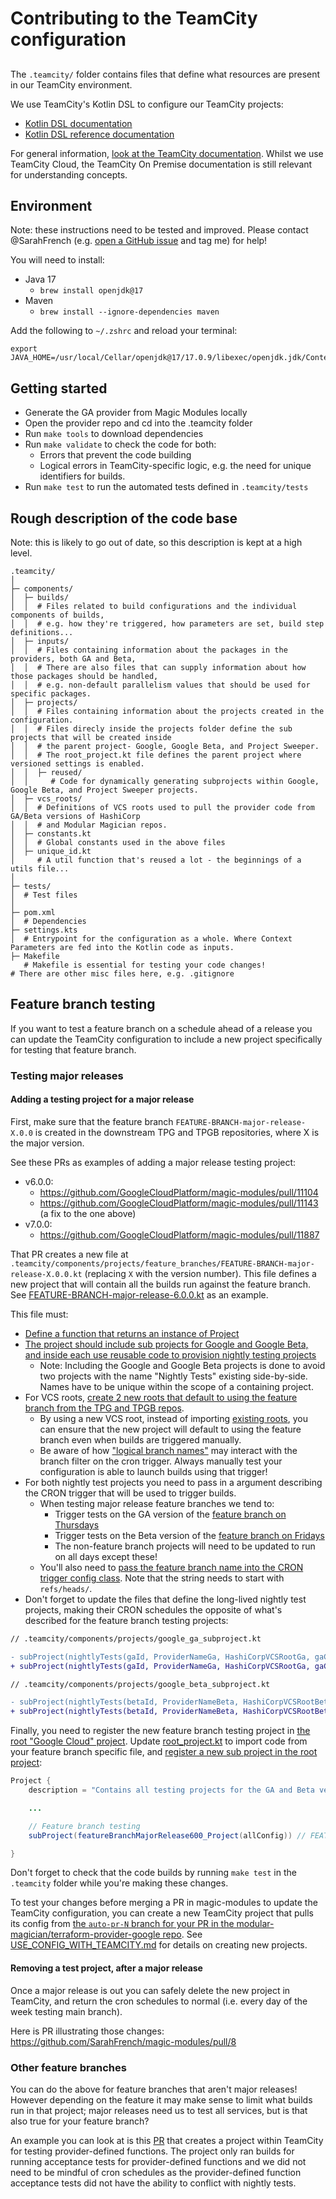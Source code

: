 # Contributing to the TeamCity configuration

##

The `.teamcity/` folder contains files that define what resources are present in our TeamCity environment.

We use TeamCity's Kotlin DSL to configure our TeamCity projects:
* [Kotlin DSL documentation](https://www.jetbrains.com/help/teamcity/kotlin-dsl.html)
* [Kotlin DSL reference documentation](https://teamcity.jetbrains.com/app/dsl-documentation/index.html)

For general information, [look at the TeamCity documentation](https://www.jetbrains.com/help/teamcity/teamcity-documentation.html). Whilst we use TeamCity Cloud, the TeamCity On Premise documentation is still relevant for understanding concepts.

## Environment

Note: these instructions need to be tested and improved. Please contact @SarahFrench (e.g. [open a GitHub issue](https://github.com/hashicorp/terraform-provider-google/issues/new?assignees=&labels=technical-debt&projects=&template=11_developer_productivity.md) and tag me) for help!

You will need to install:
* Java 17
    * `brew install openjdk@17`
* Maven
    * `brew install --ignore-dependencies maven`

Add the following to `~/.zshrc` and reload your terminal:

```
export JAVA_HOME=/usr/local/Cellar/openjdk@17/17.0.9/libexec/openjdk.jdk/Contents/Home
```


## Getting started

* Generate the GA provider from Magic Modules locally
* Open the provider repo and cd into the .teamcity folder
* Run `make tools` to download dependencies
* Run `make validate` to check the code for both:
    * Errors that prevent the code building
    * Logical errors in TeamCity-specific logic, e.g. the need for unique identifiers for builds.
* Run `make test` to run the automated tests defined in `.teamcity/tests`

## Rough description of the code base

Note: this is likely to go out of date, so this description is kept at a high level.

```
.teamcity/
│
├─ components/
│  ├─ builds/
│  │  # Files related to build configurations and the individual components of builds,
│  │  # e.g. how they're triggered, how parameters are set, build step definitions...
│  ├─ inputs/
│  │  # Files containing information about the packages in the providers, both GA and Beta,
│  │  # There are also files that can supply information about how those packages should be handled, 
│  │  # e.g. non-default parallelism values that should be used for specific packages.
│  ├─ projects/
│  │  # Files containing information about the projects created in the configuration.
│  │  # Files direcly inside the projects folder define the sub projects that will be created inside
│  │  # the parent project- Google, Google Beta, and Project Sweeper.
│  │  # The root_project.kt file defines the parent project where versioned settings is enabled.
│  │  ├─ reused/
│  │     # Code for dynamically generating subprojects within Google, Google Beta, and Project Sweeper projects.
│  ├─ vcs_roots/
│  │  # Definitions of VCS roots used to pull the provider code from GA/Beta versions of HashiCorp
│  │  # and Modular Magician repos.
│  ├─ constants.kt
│  │  # Global constants used in the above files
│  ├─ unique_id.kt
│     # A util function that's reused a lot - the beginnings of a utils file...
│
├─ tests/
│  # Test files
│
├─ pom.xml
│  # Dependencies
├─ settings.kts
│  # Entrypoint for the configuration as a whole. Where Context Parameters are fed into the Kotlin code as inputs.
├─ Makefile
   # Makefile is essential for testing your code changes!
# There are other misc files here, e.g. .gitignore
```

## Feature branch testing

If you want to test a feature branch on a schedule ahead of a release you can update the TeamCity configuration to include a new project specifically for testing that feature branch.

### Testing major releases

#### Adding a testing project for a major release

First, make sure that the feature branch `FEATURE-BRANCH-major-release-X.0.0` is created in the downstream TPG and TPGB repositories, where X is the major version.

See these PRs as examples of adding a major release testing project:
- v6.0.0:
    - https://github.com/GoogleCloudPlatform/magic-modules/pull/11104
    - https://github.com/GoogleCloudPlatform/magic-modules/pull/11143 (a fix to the one above)
- v7.0.0:
    - https://github.com/GoogleCloudPlatform/magic-modules/pull/11887

That PR creates a new file at `.teamcity/components/projects/feature_branches/FEATURE-BRANCH-major-release-X.0.0.kt` (replacing `X` with the version number). This file defines a new project that will contain all the builds run against the feature branch. See [FEATURE-BRANCH-major-release-6.0.0.kt](https://github.com/GoogleCloudPlatform/magic-modules/blob/main/mmv1/third_party/terraform/.teamcity/components/projects/feature_branches/FEATURE-BRANCH-major-release-6.0.0.kt) as an example.

This file must:

* [Define a function that returns an instance of Project](https://github.com/GoogleCloudPlatform/magic-modules/blob/30ab2a2eea61cc34f439ddfe7cf840abf746ab1f/mmv1/third_party/terraform/.teamcity/components/projects/feature_branches/FEATURE-BRANCH-major-release-6.0.0.kt#L50)
* [The project should include sub projects for Google and Google Beta, and inside each use reusable code to provision nightly testing projects](https://github.com/GoogleCloudPlatform/magic-modules/blob/main/mmv1/third_party/terraform/.teamcity/components/projects/feature_branches/FEATURE-BRANCH-major-release-6.0.0.kt#L59-L97)
    * Note: Including the Google and Google Beta projects is done to avoid two projects with the name "Nightly Tests" existing side-by-side. Names have to be unique within the scope of a containing project.
* For VCS roots, [create 2 new roots that default to using the feature branch from the TPG and TPGB repos](https://github.com/GoogleCloudPlatform/magic-modules/blob/main/mmv1/third_party/terraform/.teamcity/components/projects/feature_branches/FEATURE-BRANCH-major-release-6.0.0.kt#L22-L38).
   * By using a new VCS root, instead of importing [existing roots](https://github.com/GoogleCloudPlatform/magic-modules/blob/main/mmv1/third_party/terraform/.teamcity/components/vcs_roots/vcs_roots.kt#L14-L32), you can ensure that the new project will default to using the feature branch even when builds are triggered manually.
   * Be aware of how ["logical branch names"](https://www.jetbrains.com/help/teamcity/working-with-feature-branches.html#Logical+Branch+Name) may interact with the branch filter on the cron trigger. Always manually test your configuration is able to launch builds using that trigger!
* For both nightly test projects you need to pass in a argument describing the CRON trigger that will be used to trigger builds.
    * When testing major release feature branches we tend to:
        * Trigger tests on the GA version of the [feature branch on Thursdays](https://github.com/GoogleCloudPlatform/magic-modules/blob/30ab2a2eea61cc34f439ddfe7cf840abf746ab1f/mmv1/third_party/terraform/.teamcity/components/projects/feature_branches/FEATURE-BRANCH-major-release-6.0.0.kt#L72)
        * Trigger tests on the Beta version of the [feature branch on Fridays](https://github.com/GoogleCloudPlatform/magic-modules/blob/30ab2a2eea61cc34f439ddfe7cf840abf746ab1f/mmv1/third_party/terraform/.teamcity/components/projects/feature_branches/FEATURE-BRANCH-major-release-6.0.0.kt#L92)
        * The non-feature branch projects will need to be updated to run on all days except these!
    * You'll also need to [pass the feature branch name into the CRON trigger config class](https://github.com/GoogleCloudPlatform/magic-modules/blob/2778e6b73d802c6709d10d56fc3b8a3891168e6e/mmv1/third_party/terraform/.teamcity/components/projects/feature_branches/FEATURE-BRANCH-major-release-6.0.0.kt#L71). Note that the string needs to start with `refs/heads/`.
* Don't forget to update the files that define the long-lived nightly test projects, making their CRON schedules the opposite of what's described for the feature branch testing projects:


```diff
// .teamcity/components/projects/google_ga_subproject.kt

- subProject(nightlyTests(gaId, ProviderNameGa, HashiCorpVCSRootGa, gaConfig))
+ subProject(nightlyTests(gaId, ProviderNameGa, HashiCorpVCSRootGa, gaConfig, NightlyTriggerConfiguration(daysOfWeek="1-4,6-7"))) // All nights except Thursday (5) for GA; feature branch testing happens on Thursdays and TeamCity numbers days Sun=1...Sat=7

// .teamcity/components/projects/google_beta_subproject.kt

- subProject(nightlyTests(betaId, ProviderNameBeta, HashiCorpVCSRootBeta, betaConfig))
+ subProject(nightlyTests(betaId, ProviderNameBeta, HashiCorpVCSRootBeta, betaConfig, NightlyTriggerConfiguration(daysOfWeek="1-5,7"))) // All nights except Friday (6) for Beta; feature branch testing happens on Fridays and TeamCity numbers days Sun=1...Sat=7
```

Finally, you need to register the new feature branch testing project in [the root "Google Cloud" project](https://hashicorp.teamcity.com/project/TerraformProviders_GoogleCloud). Update [root_project.kt](https://github.com/GoogleCloudPlatform/magic-modules/blob/main/mmv1/third_party/terraform/.teamcity/components/projects/root_project.kt) to import code from your feature branch specific file, and [register a new sub project in the root project](https://github.com/GoogleCloudPlatform/magic-modules/blob/fd1a2272507d09214cf225b2ac05dfb363d3fb98/mmv1/third_party/terraform/.teamcity/components/projects/root_project.kt#L67-L68):

```java
Project {
    description = "Contains all testing projects for the GA and Beta versions of the Google provider."

    ...

    // Feature branch testing
    subProject(featureBranchMajorRelease600_Project(allConfig)) // FEATURE-BRANCH-major-release-6.0.0

}
```

Don't forget to check that the code builds by running `make test` in the `.teamcity` folder while you're making these changes.

To test your changes before merging a PR in magic-modules to update the TeamCity configuration, you can create a new TeamCity project that pulls its config from [the `auto-pr-N` branch for your PR in the modular-magician/terraform-provider-google repo](https://github.com/GoogleCloudPlatform/magic-modules/pull/11104#issuecomment-2206785710). See [USE_CONFIG_WITH_TEAMCITY.md](./USE_CONFIG_WITH_TEAMCITY.md) for details on creating new projects.

#### Removing a test project, after a major release

Once a major release is out you can safely delete the new project in TeamCity, and return the cron schedules to normal (i.e. every day of the week testing main branch).

Here is PR illustrating those changes: https://github.com/SarahFrench/magic-modules/pull/8

### Other feature branches

You can do the above for feature branches that aren't major releases! However depending on the feature it may make sense to limit what builds run in that project; major releases need us to test all services, but is that also true for your feature branch?

An example you can look at is this [PR](https://github.com/GoogleCloudPlatform/magic-modules/pull/10088) that creates a project within TeamCity for testing provider-defined functions. The project only ran builds for running acceptance tests for provider-defined functions and we did not need to be mindful of cron schedules as the provider-defined function acceptance tests did not have the ability to conflict with nightly tests.
